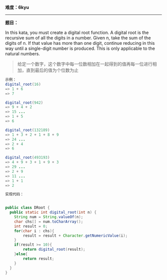 **难度：6kyu**

---

**题目：**

In this kata, you must create a digital root function.
A digital root is the recursive sum of all the digits in a number. Given n, take the sum of the digits of n. If that value has more than one digit, continue reducing in this way until a single-digit number is produced. This is only applicable to the natural numbers.

>给定一个数字，这个数字中每一位数相加在一起得到的值再每一位进行相加，直到最后的值为个位数为止

```java
示例：
digital_root(16)
=> 1 + 6
=> 7

digital_root(942)
=> 9 + 4 + 2
=> 15 ...
=> 1 + 5
=> 6

digital_root(132189)
=> 1 + 3 + 2 + 1 + 8 + 9
=> 24 ...
=> 2 + 4
=> 6

digital_root(493193)
=> 4 + 9 + 3 + 1 + 9 + 3
=> 29 ...
=> 2 + 9
=> 11 ...
=> 1 + 1
=> 2
```

```java
实现代码：


public class DRoot {
  public static int digital_root(int n) {
    String num = String.valueOf(n);
    char chs[] = num.toCharArray();
    int result = 0;
    for(char i : chs){
        result = result + Character.getNumericValue(i);
    }
    if(result >= 10){
        return digital_root(result);
    }else{
        return result;
    }
  }
}
```